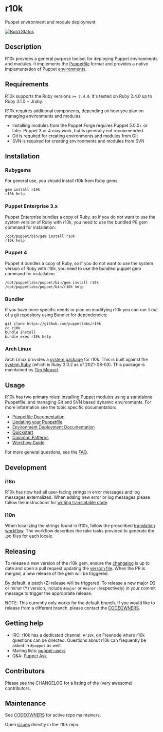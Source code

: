 r10k
====

Puppet environment and module deployment

[![Build Status](https://travis-ci.org/puppetlabs/r10k.png?branch=master)](https://travis-ci.org/puppetlabs/r10k)

Description
-----------

[workflow]: https://puppet.com/docs/puppet/latest/environments_about.html

R10k provides a general purpose toolset for deploying Puppet environments and
modules. It implements the [Puppetfile](doc/puppetfile.mkd) format and provides a native
implementation of Puppet [environments][workflow].

Requirements
------------

R10k supports the Ruby versions `>= 2.4.0`. It's tested on Ruby 2.4.0 up to
Ruby 3.1.0 + Jruby.

R10k requires additional components, depending on how you plan on managing
environments and modules.

  - Installing modules from the Puppet Forge requires Puppet 5.0.0+ or later.
  Puppet 3 or 4 may work, but is generally not recommended.
  - Git is required for creating environments and modules from Git
  - SVN is required for creating environments and modules from SVN

Installation
------------

### Rubygems

For general use, you should install r10k from Ruby gems:

    gem install r10k
    r10k help

### Puppet Enterprise 3.x

Puppet Enterprise bundles a copy of Ruby, so if you do not want to use the
system version of Ruby with r10k, you need to use the bundled PE gem command for
installation:

    /opt/puppet/bin/gem install r10k
    r10k help

### Puppet 4

Puppet 4 bundles a copy of Ruby, so if you do not want to use the
system version of Ruby with r10k, you need to use the bundled puppet gem command
for installation.

    /opt/puppetlabs/puppet/bin/gem install r10k
    /opt/puppetlabs/puppet/bin/r10k help

### Bundler

If you have more specific needs or plan on modifying r10k you can run it out of
a git repository using Bundler for dependencies:

    git clone https://github.com/puppetlabs/r10k
    cd r10k
    bundle install
    bundle exec r10k help

### Arch Linux

Arch Linux provides a [system package](https://archlinux.org/packages/community/any/r10k/) for r10k.
This is built against the [system Ruby](https://archlinux.org/packages/extra/x86_64/ruby/) (which is Ruby 3.0.2 as of 2021-08-03).
This package is maintained by [Tim Meusel](https://github.com/bastelfreak).

Usage
-----

R10k has two primary roles: installing Puppet modules using a standalone
Puppetfile, and managing Git and SVN based dynamic environments. For more
information see the topic specific documentation:

  * [Puppetfile Documentation](doc/puppetfile.mkd)
   * [Updating your Puppetfile](doc/updating-your-puppetfile.mkd)
  * [Environment Deployment Documentation](doc/dynamic-environments.mkd)
  * [Quickstart](doc/dynamic-environments/quickstart.mkd)
  * [Common Patterns](doc/common-patterns.mkd)
  * [Workflow Guide](doc/dynamic-environments/workflow-guide.mkd)

For more general questions, see the [FAQ](doc/faq.mkd).

Development
-----------

### i18n

R10k has now had all user-facing strings in error messages and log messages
externalized. When adding new error or log messages please follow the
instructions for [writing translatable code](https://github.com/puppetlabs/gettext-setup-gem#writing-translatable-code).

### l10n

When localizing the strings found in R10k, follow the prescribed
[translation workflow](https://github.com/puppetlabs/gettext-setup-gem#translation-workflow).
The workflow describes the rake tasks provided to generate the .po files for
each locale.

Releasing
---------
To release a new version of the r10k gem, ensure the [changelog](CHANGELOG.mkd) is up to date and open a pull request updating the [version file](lib/r10k/version.rb). When the PR is merged, a new release of the gem will be triggered.

By default, a patch (Z) release will be triggered. To release a new major (X) or minor (Y) version, include `#major` or `#minor` (respectively) in your commit message to trigger the appropriate release.

NOTE: This currently only works for the default branch. If you would like to release from a different branch, please contact the [CODEOWNERS](CODEOWNERS).

Getting help
------------

  * IRC: r10k has a dedicated channel, `#r10k`, on Freenode where r10k questions
  can be directed. Questions about r10k can frequently be asked in `#puppet` as well.
  * Mailing lists: [puppet-users](https://groups.google.com/forum/#!forum/puppet-users)
  * Q&A: [Puppet Ask](https://ask.puppetlabs.com/questions/)

Contributors
------------

Please see the CHANGELOG for a listing of the (very awesome) contributors.

## Maintenance

See [CODEOWNERS](CODEOWNERS) for active repo maintainers.

Open [issues](https://github.com/puppetlabs/r10k/issues) directly in the r10k repo.

